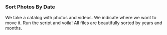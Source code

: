 ### Sort Photos By Date

We take a catalog with photos and videos. We indicate where we want to move it. Run the script and voila! All files are beautifully sorted by years and months.
